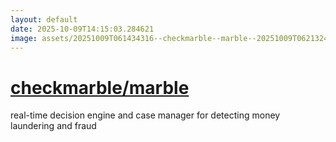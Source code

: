```yaml
---
layout: default
date: 2025-10-09T14:15:03.284621
image: assets/20251009T061434316--checkmarble--marble--20251009T062132484--cropped.png
---
```


# [checkmarble/marble](https://github.com/checkmarble/marble)

real-time decision engine and case manager for detecting money laundering and fraud
